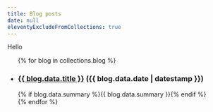```yaml
---
title: Blog posts
date: null
eleventyExcludeFromCollections: true
---
```


Hello

<ul>
{% for blog in collections.blog %}
  <li>
    <h3><a href="{{ blog.url }}">{{ blog.data.title }}</a> ({{ blog.data.date | datestamp }})</h3>
    {% if blog.data.summary %}{{ blog.data.summary }}{% endif %}
  </li>
{% endfor %}
</ul>
